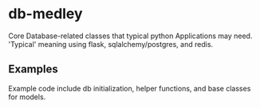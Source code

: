 # db-medley

Core Database-related classes that typical python
Applications may need.  'Typical' meaning using flask,
sqlalchemy/postgres, and redis.

## Examples

Example code include db initialization, helper functions,
and base classes for models.
